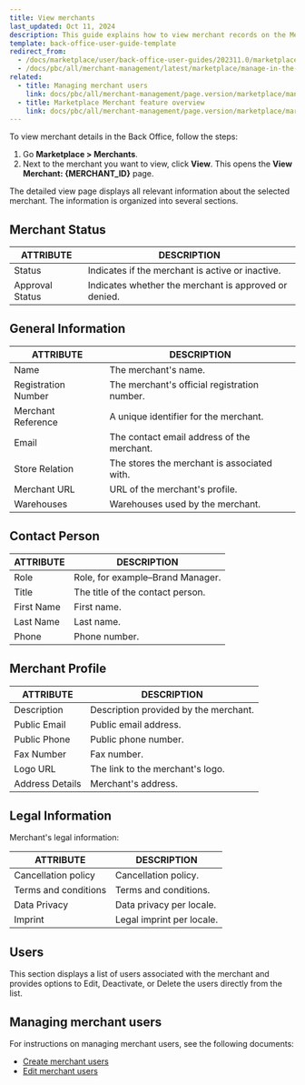 ```yaml
---
title: View merchants
last_updated: Oct 11, 2024
description: This guide explains how to view merchant records on the Merchants page.
template: back-office-user-guide-template
redirect_from:
  - /docs/marketplace/user/back-office-user-guides/202311.0/marketplace/merchants/managing-merchants.html
  - /docs/pbc/all/merchant-management/latest/marketplace/manage-in-the-back-office/manage-merchants/view-merchants.html
related:
  - title: Managing merchant users
    link: docs/pbc/all/merchant-management/page.version/marketplace/manage-in-the-back-office/manage-merchants-and-merchant-users-in-the-back-office.html
  - title: Marketplace Merchant feature overview
    link: docs/pbc/all/merchant-management/page.version/marketplace/marketplace-merchant-feature-overview/marketplace-merchant-feature-overview.html
---
```


To view merchant details in the Back Office, follow the steps:

1. Go **Marketplace&nbsp;<span aria-label="and then">&gt;</span> Merchants**.
2. Next to the merchant you want to view, click **View**.
    This opens the **View Merchant: {MERCHANT_ID}** page.

The detailed view page displays all relevant information about the selected merchant. The information is organized into several sections.

## Merchant Status

| ATTRIBUTE       | DESCRIPTION                                           |
|-----------------|-------------------------------------------------------|
| Status          | Indicates if the merchant is active or inactive. |
| Approval Status | Indicates whether the merchant is approved or denied.     |

## General Information

| ATTRIBUTE            | DESCRIPTION                                        |
|----------------------|----------------------------------------------------|
| Name                 | The merchant's name.                               |
| Registration Number  | The merchant's official registration number.       |
| Merchant Reference   | A unique identifier for the merchant.              |
| Email                | The contact email address of the merchant.         |
| Store Relation       | The stores the merchant is associated with.  |
| Merchant URL         | URL of the merchant's profile.               |
| Warehouses           | Warehouses used by the merchant. |

## Contact Person

| ATTRIBUTE  | DESCRIPTION                                           |
|------------|-------------------------------------------------------|
| Role       | Role, for example–Brand Manager. |
| Title      | The title of the contact person.                      |
| First Name | First name.                      |
| Last Name  | Last name.                       |
| Phone      | Phone number.                    |

## Merchant Profile

| ATTRIBUTE       | DESCRIPTION                                                              |
|-----------------|--------------------------------------------------------------------------|
| Description     | Description provided by the merchant.                                     |
| Public Email    | Public email address.                                |
| Public Phone    | Public phone number.                                                 |
| Fax Number      | Fax number.                                                          |
| Logo URL        | The link to the merchant's logo.                                         |
| Address Details | Merchant's address.   |

## Legal Information

Merchant's legal information:

| ATTRIBUTE            | DESCRIPTION                                                |
|----------------------|------------------------------------------------------------|
| Cancellation policy  | Cancellation policy.                        |
| Terms and conditions | Terms and conditions.                       |
| Data Privacy         | Data privacy per locale.  |
| Imprint              | Legal imprint per locale.           |

## Users

This section displays a list of users associated with the merchant and provides options to Edit, Deactivate, or Delete the users directly from the list.

## Managing merchant users

For instructions on managing merchant users, see the following documents:
- [Create merchant users](/docs/pbc/all/merchant-management/{{page.version}}/marketplace/manage-in-the-back-office/manage-merchant-users/create-merchant-users.html)
- [Edit merchant users](/docs/pbc/all/merchant-management/{{page.version}}/marketplace/manage-in-the-back-office/manage-merchant-users/edit-merchant-users.html)
